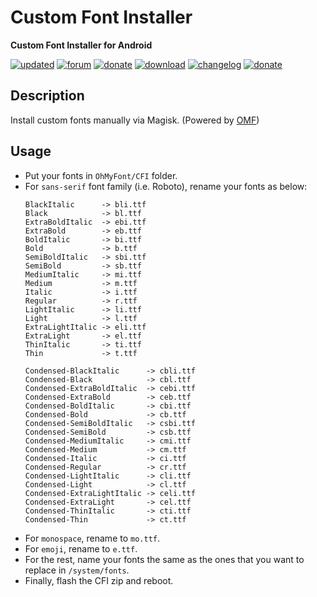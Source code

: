 # Custom Font Installer
**Custom Font Installer for Android**

[![updated](https://img.shields.io/badge/Updated-Oct_08,_2021-green.svg)](https://github.com/nongthaihoang/custom_font_installer)
[![forum](https://img.shields.io/badge/Forum-XDA-orange.svg)](https://forum.xda-developers.com/t/module-oh-my-font-improve-android-typography.4215515) 
[![donate](https://img.shields.io/badge/Chat-Telegram-blue.svg)](https://t.me/ohmyfont)
[![download](https://img.shields.io/badge/Download-↓-yellow.svg)](https://github.com/nongthaihoang/custom_font_installer/raw/master/release/CFI.zip)
[![changelog](https://img.shields.io/badge/Changelog-↻-orange.svg)](https://github.com/nongthaihoang/custom_font_installer/commits/master)
[![donate](https://img.shields.io/badge/Donate-Paypal-pink.svg)](https://paypal.me/nongthaihoang)

 
## Description
Install custom fonts manually via Magisk. (Powered by [OMF](https://gitlab.com/nongthaihoang/omftemplate))

## Usage
- Put your fonts in `OhMyFont/CFI` folder.
- For `sans-serif` font family (i.e. Roboto), rename your fonts as below:
  ```
  BlackItalic      -> bli.ttf
  Black            -> bl.ttf
  ExtraBoldItalic  -> ebi.ttf
  ExtraBold        -> eb.ttf
  BoldItalic       -> bi.ttf
  Bold             -> b.ttf
  SemiBoldItalic   -> sbi.ttf
  SemiBold         -> sb.ttf
  MediumItalic     -> mi.ttf
  Medium           -> m.ttf
  Italic           -> i.ttf
  Regular          -> r.ttf
  LightItalic      -> li.ttf
  Light            -> l.ttf
  ExtraLightItalic -> eli.ttf
  ExtraLight       -> el.ttf
  ThinItalic       -> ti.ttf
  Thin             -> t.ttf

  Condensed-BlackItalic      -> cbli.ttf
  Condensed-Black            -> cbl.ttf
  Condensed-ExtraBoldItalic  -> cebi.ttf
  Condensed-ExtraBold        -> ceb.ttf
  Condensed-BoldItalic       -> cbi.ttf
  Condensed-Bold             -> cb.ttf
  Condensed-SemiBoldItalic   -> csbi.ttf
  Condensed-SemiBold         -> csb.ttf
  Condensed-MediumItalic     -> cmi.ttf
  Condensed-Medium           -> cm.ttf
  Condensed-Italic           -> ci.ttf
  Condensed-Regular          -> cr.ttf
  Condensed-LightItalic      -> cli.ttf
  Condensed-Light            -> cl.ttf
  Condensed-ExtraLightItalic -> celi.ttf
  Condensed-ExtraLight       -> cel.ttf
  Condensed-ThinItalic       -> cti.ttf
  Condensed-Thin             -> ct.ttf
  ```
- For `monospace`, rename to `mo.ttf`.
- For `emoji`, rename to `e.ttf`.
- For the rest, name your fonts the same as the ones that you want to replace in `/system/fonts`.
- Finally, flash the CFI zip and reboot.
